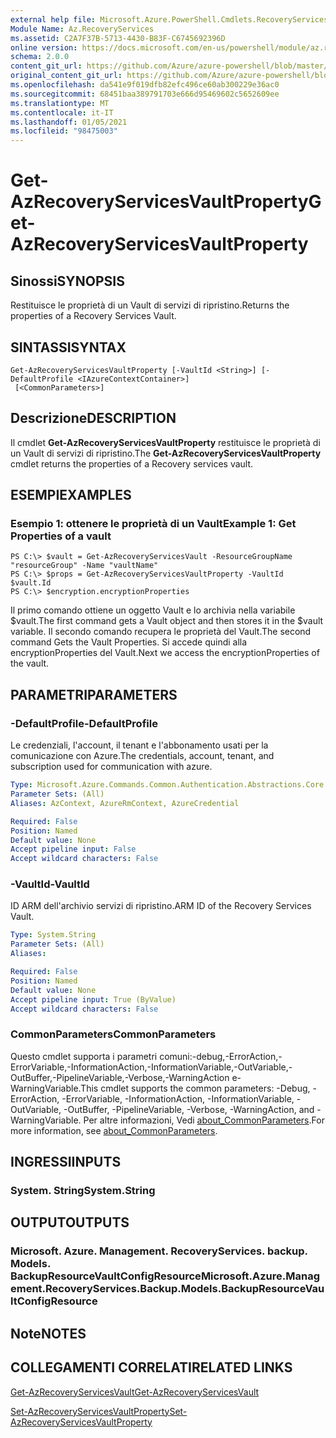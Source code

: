 ```yaml
---
external help file: Microsoft.Azure.PowerShell.Cmdlets.RecoveryServices.Backup.dll-Help.xml
Module Name: Az.RecoveryServices
ms.assetid: C2A7F37B-5713-4430-B83F-C6745692396D
online version: https://docs.microsoft.com/en-us/powershell/module/az.recoveryservices/get-azrecoveryservicesvaultproperty
schema: 2.0.0
content_git_url: https://github.com/Azure/azure-powershell/blob/master/src/RecoveryServices/RecoveryServices/help/Get-AzRecoveryServicesVaultProperty.md
original_content_git_url: https://github.com/Azure/azure-powershell/blob/master/src/RecoveryServices/RecoveryServices/help/Get-AzRecoveryServicesVaultProperty.md
ms.openlocfilehash: da541e9f019dfb82efc496ce60ab300229e36ac0
ms.sourcegitcommit: 68451baa389791703e666d95469602c5652609ee
ms.translationtype: MT
ms.contentlocale: it-IT
ms.lasthandoff: 01/05/2021
ms.locfileid: "98475003"
---
```

# <span data-ttu-id="09406-101">Get-AzRecoveryServicesVaultProperty</span><span class="sxs-lookup"><span data-stu-id="09406-101">Get-AzRecoveryServicesVaultProperty</span></span>

## <span data-ttu-id="09406-102">Sinossi</span><span class="sxs-lookup"><span data-stu-id="09406-102">SYNOPSIS</span></span>
<span data-ttu-id="09406-103">Restituisce le proprietà di un Vault di servizi di ripristino.</span><span class="sxs-lookup"><span data-stu-id="09406-103">Returns the properties of a Recovery Services Vault.</span></span>

## <span data-ttu-id="09406-104">SINTASSI</span><span class="sxs-lookup"><span data-stu-id="09406-104">SYNTAX</span></span>

```
Get-AzRecoveryServicesVaultProperty [-VaultId <String>] [-DefaultProfile <IAzureContextContainer>]
 [<CommonParameters>]
```

## <span data-ttu-id="09406-105">Descrizione</span><span class="sxs-lookup"><span data-stu-id="09406-105">DESCRIPTION</span></span>
<span data-ttu-id="09406-106">Il cmdlet **Get-AzRecoveryServicesVaultProperty** restituisce le proprietà di un Vault di servizi di ripristino.</span><span class="sxs-lookup"><span data-stu-id="09406-106">The **Get-AzRecoveryServicesVaultProperty** cmdlet returns the properties of a Recovery services vault.</span></span>

## <span data-ttu-id="09406-107">ESEMPI</span><span class="sxs-lookup"><span data-stu-id="09406-107">EXAMPLES</span></span>

### <span data-ttu-id="09406-108">Esempio 1: ottenere le proprietà di un Vault</span><span class="sxs-lookup"><span data-stu-id="09406-108">Example 1: Get Properties of a vault</span></span>
```
PS C:\> $vault = Get-AzRecoveryServicesVault -ResourceGroupName "resourceGroup" -Name "vaultName"
PS C:\> $props = Get-AzRecoveryServicesVaultProperty -VaultId $vault.Id
PS C:\> $encryption.encryptionProperties
```

<span data-ttu-id="09406-109">Il primo comando ottiene un oggetto Vault e lo archivia nella variabile $vault.</span><span class="sxs-lookup"><span data-stu-id="09406-109">The first command gets a Vault object and then stores it in the $vault variable.</span></span>
<span data-ttu-id="09406-110">Il secondo comando recupera le proprietà del Vault.</span><span class="sxs-lookup"><span data-stu-id="09406-110">The second command Gets the Vault Properties.</span></span> <span data-ttu-id="09406-111">Si accede quindi alla encryptionProperties del Vault.</span><span class="sxs-lookup"><span data-stu-id="09406-111">Next we access the encryptionProperties of the vault.</span></span>

## <span data-ttu-id="09406-112">PARAMETRI</span><span class="sxs-lookup"><span data-stu-id="09406-112">PARAMETERS</span></span>

### <span data-ttu-id="09406-113">-DefaultProfile</span><span class="sxs-lookup"><span data-stu-id="09406-113">-DefaultProfile</span></span>
<span data-ttu-id="09406-114">Le credenziali, l'account, il tenant e l'abbonamento usati per la comunicazione con Azure.</span><span class="sxs-lookup"><span data-stu-id="09406-114">The credentials, account, tenant, and subscription used for communication with azure.</span></span>

```yaml
Type: Microsoft.Azure.Commands.Common.Authentication.Abstractions.Core.IAzureContextContainer
Parameter Sets: (All)
Aliases: AzContext, AzureRmContext, AzureCredential

Required: False
Position: Named
Default value: None
Accept pipeline input: False
Accept wildcard characters: False
```

### <span data-ttu-id="09406-115">-VaultId</span><span class="sxs-lookup"><span data-stu-id="09406-115">-VaultId</span></span>
<span data-ttu-id="09406-116">ID ARM dell'archivio servizi di ripristino.</span><span class="sxs-lookup"><span data-stu-id="09406-116">ARM ID of the Recovery Services Vault.</span></span>

```yaml
Type: System.String
Parameter Sets: (All)
Aliases:

Required: False
Position: Named
Default value: None
Accept pipeline input: True (ByValue)
Accept wildcard characters: False
```

### <span data-ttu-id="09406-117">CommonParameters</span><span class="sxs-lookup"><span data-stu-id="09406-117">CommonParameters</span></span>
<span data-ttu-id="09406-118">Questo cmdlet supporta i parametri comuni:-debug,-ErrorAction,-ErrorVariable,-InformationAction,-InformationVariable,-OutVariable,-OutBuffer,-PipelineVariable,-Verbose,-WarningAction e-WarningVariable.</span><span class="sxs-lookup"><span data-stu-id="09406-118">This cmdlet supports the common parameters: -Debug, -ErrorAction, -ErrorVariable, -InformationAction, -InformationVariable, -OutVariable, -OutBuffer, -PipelineVariable, -Verbose, -WarningAction, and -WarningVariable.</span></span> <span data-ttu-id="09406-119">Per altre informazioni, Vedi [about_CommonParameters](http://go.microsoft.com/fwlink/?LinkID=113216).</span><span class="sxs-lookup"><span data-stu-id="09406-119">For more information, see [about_CommonParameters](http://go.microsoft.com/fwlink/?LinkID=113216).</span></span>

## <span data-ttu-id="09406-120">INGRESSI</span><span class="sxs-lookup"><span data-stu-id="09406-120">INPUTS</span></span>

### <span data-ttu-id="09406-121">System. String</span><span class="sxs-lookup"><span data-stu-id="09406-121">System.String</span></span>

## <span data-ttu-id="09406-122">OUTPUT</span><span class="sxs-lookup"><span data-stu-id="09406-122">OUTPUTS</span></span>

### <span data-ttu-id="09406-123">Microsoft. Azure. Management. RecoveryServices. backup. Models. BackupResourceVaultConfigResource</span><span class="sxs-lookup"><span data-stu-id="09406-123">Microsoft.Azure.Management.RecoveryServices.Backup.Models.BackupResourceVaultConfigResource</span></span>

## <span data-ttu-id="09406-124">Note</span><span class="sxs-lookup"><span data-stu-id="09406-124">NOTES</span></span>

## <span data-ttu-id="09406-125">COLLEGAMENTI CORRELATI</span><span class="sxs-lookup"><span data-stu-id="09406-125">RELATED LINKS</span></span>

[<span data-ttu-id="09406-126">Get-AzRecoveryServicesVault</span><span class="sxs-lookup"><span data-stu-id="09406-126">Get-AzRecoveryServicesVault</span></span>](./Get-AzRecoveryServicesVault.md)

[<span data-ttu-id="09406-127">Set-AzRecoveryServicesVaultProperty</span><span class="sxs-lookup"><span data-stu-id="09406-127">Set-AzRecoveryServicesVaultProperty</span></span>](./Set-AzRecoveryServicesVaultProperty.md)

